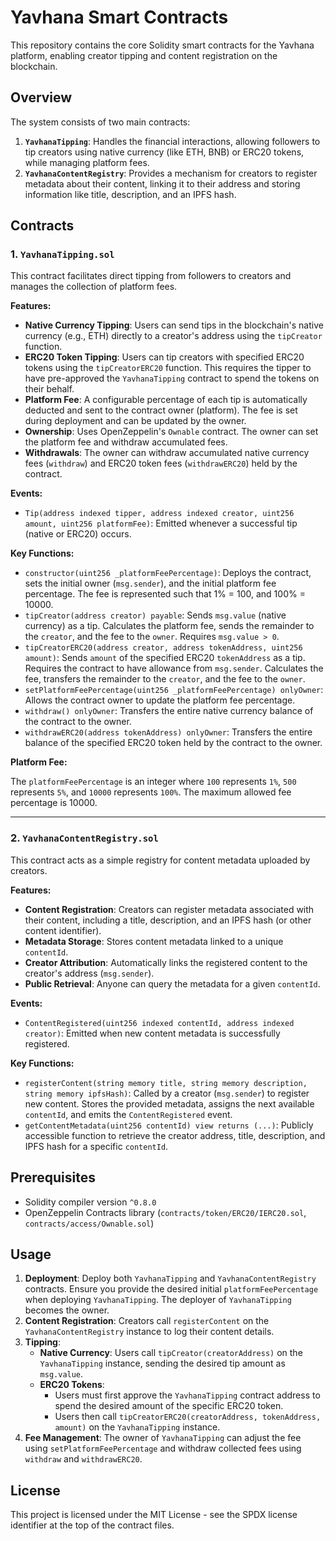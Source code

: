 # Yavhana Smart Contracts

This repository contains the core Solidity smart contracts for the Yavhana platform, enabling creator tipping and content registration on the blockchain.

## Overview

The system consists of two main contracts:

1.  **`YavhanaTipping`**: Handles the financial interactions, allowing followers to tip creators using native currency (like ETH, BNB) or ERC20 tokens, while managing platform fees.
2.  **`YavhanaContentRegistry`**: Provides a mechanism for creators to register metadata about their content, linking it to their address and storing information like title, description, and an IPFS hash.

## Contracts

### 1. `YavhanaTipping.sol`

This contract facilitates direct tipping from followers to creators and manages the collection of platform fees.

**Features:**

* **Native Currency Tipping**: Users can send tips in the blockchain's native currency (e.g., ETH) directly to a creator's address using the `tipCreator` function.
* **ERC20 Token Tipping**: Users can tip creators with specified ERC20 tokens using the `tipCreatorERC20` function. This requires the tipper to have pre-approved the `YavhanaTipping` contract to spend the tokens on their behalf.
* **Platform Fee**: A configurable percentage of each tip is automatically deducted and sent to the contract owner (platform). The fee is set during deployment and can be updated by the owner.
* **Ownership**: Uses OpenZeppelin's `Ownable` contract. The owner can set the platform fee and withdraw accumulated fees.
* **Withdrawals**: The owner can withdraw accumulated native currency fees (`withdraw`) and ERC20 token fees (`withdrawERC20`) held by the contract.

**Events:**

* `Tip(address indexed tipper, address indexed creator, uint256 amount, uint256 platformFee)`: Emitted whenever a successful tip (native or ERC20) occurs.

**Key Functions:**

* `constructor(uint256 _platformFeePercentage)`: Deploys the contract, sets the initial owner (`msg.sender`), and the initial platform fee percentage. The fee is represented such that 1% = 100, and 100% = 10000.
* `tipCreator(address creator) payable`: Sends `msg.value` (native currency) as a tip. Calculates the platform fee, sends the remainder to the `creator`, and the fee to the `owner`. Requires `msg.value > 0`.
* `tipCreatorERC20(address creator, address tokenAddress, uint256 amount)`: Sends `amount` of the specified ERC20 `tokenAddress` as a tip. Requires the contract to have allowance from `msg.sender`. Calculates the fee, transfers the remainder to the `creator`, and the fee to the `owner`.
* `setPlatformFeePercentage(uint256 _platformFeePercentage) onlyOwner`: Allows the contract owner to update the platform fee percentage.
* `withdraw() onlyOwner`: Transfers the entire native currency balance of the contract to the owner.
* `withdrawERC20(address tokenAddress) onlyOwner`: Transfers the entire balance of the specified ERC20 token held by the contract to the owner.

**Platform Fee:**

The `platformFeePercentage` is an integer where `100` represents `1%`, `500` represents `5%`, and `10000` represents `100%`. The maximum allowed fee percentage is 10000.

---

### 2. `YavhanaContentRegistry.sol`

This contract acts as a simple registry for content metadata uploaded by creators.

**Features:**

* **Content Registration**: Creators can register metadata associated with their content, including a title, description, and an IPFS hash (or other content identifier).
* **Metadata Storage**: Stores content metadata linked to a unique `contentId`.
* **Creator Attribution**: Automatically links the registered content to the creator's address (`msg.sender`).
* **Public Retrieval**: Anyone can query the metadata for a given `contentId`.

**Events:**

* `ContentRegistered(uint256 indexed contentId, address indexed creator)`: Emitted when new content metadata is successfully registered.

**Key Functions:**

* `registerContent(string memory title, string memory description, string memory ipfsHash)`: Called by a creator (`msg.sender`) to register new content. Stores the provided metadata, assigns the next available `contentId`, and emits the `ContentRegistered` event.
* `getContentMetadata(uint256 contentId) view returns (...)`: Publicly accessible function to retrieve the creator address, title, description, and IPFS hash for a specific `contentId`.

## Prerequisites

* Solidity compiler version `^0.8.0`
* OpenZeppelin Contracts library (`contracts/token/ERC20/IERC20.sol`, `contracts/access/Ownable.sol`)

## Usage

1.  **Deployment**: Deploy both `YavhanaTipping` and `YavhanaContentRegistry` contracts. Ensure you provide the desired initial `platformFeePercentage` when deploying `YavhanaTipping`. The deployer of `YavhanaTipping` becomes the owner.
2.  **Content Registration**: Creators call `registerContent` on the `YavhanaContentRegistry` instance to log their content details.
3.  **Tipping**:
    * **Native Currency**: Users call `tipCreator(creatorAddress)` on the `YavhanaTipping` instance, sending the desired tip amount as `msg.value`.
    * **ERC20 Tokens**:
        * Users must first approve the `YavhanaTipping` contract address to spend the desired amount of the specific ERC20 token.
        * Users then call `tipCreatorERC20(creatorAddress, tokenAddress, amount)` on the `YavhanaTipping` instance.
4.  **Fee Management**: The owner of `YavhanaTipping` can adjust the fee using `setPlatformFeePercentage` and withdraw collected fees using `withdraw` and `withdrawERC20`.

## License

This project is licensed under the MIT License - see the SPDX license identifier at the top of the contract files.
